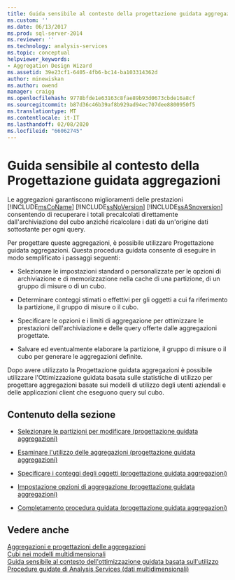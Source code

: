 ```yaml
---
title: Guida sensibile al contesto della progettazione guidata aggregazioni | Microsoft Docs
ms.custom: ''
ms.date: 06/13/2017
ms.prod: sql-server-2014
ms.reviewer: ''
ms.technology: analysis-services
ms.topic: conceptual
helpviewer_keywords:
- Aggregation Design Wizard
ms.assetid: 39e23cf1-6405-4fb6-bc14-ba103314362d
author: minewiskan
ms.author: owend
manager: craigg
ms.openlocfilehash: 9778bfde1e63163c8fae89b93d0673cbde16a8cf
ms.sourcegitcommit: b87d36c46b39af8b929ad94ec707dee8800950f5
ms.translationtype: MT
ms.contentlocale: it-IT
ms.lasthandoff: 02/08/2020
ms.locfileid: "66062745"
---
```

# <a name="aggregation-design-wizard-f1-help"></a>Guida sensibile al contesto della Progettazione guidata aggregazioni
  Le aggregazioni garantiscono miglioramenti delle prestazioni [!INCLUDE[msCoName](../includes/msconame-md.md)] [!INCLUDE[ssNoVersion](../includes/ssnoversion-md.md)] [!INCLUDE[ssASnoversion](../includes/ssasnoversion-md.md)] consentendo di recuperare i totali precalcolati direttamente dall'archiviazione del cubo anziché ricalcolare i dati da un'origine dati sottostante per ogni query.  
  
 Per progettare queste aggregazioni, è possibile utilizzare Progettazione guidata aggregazioni. Questa procedura guidata consente di eseguire in modo semplificato i passaggi seguenti:  
  
-   Selezionare le impostazioni standard o personalizzate per le opzioni di archiviazione e di memorizzazione nella cache di una partizione, di un gruppo di misure o di un cubo.  
  
-   Determinare conteggi stimati o effettivi per gli oggetti a cui fa riferimento la partizione, il gruppo di misure o il cubo.  
  
-   Specificare le opzioni e i limiti di aggregazione per ottimizzare le prestazioni dell'archiviazione e delle query offerte dalle aggregazioni progettate.  
  
-   Salvare ed eventualmente elaborare la partizione, il gruppo di misure o il cubo per generare le aggregazioni definite.  
  
 Dopo avere utilizzato la Progettazione guidata aggregazioni è possibile utilizzare l'Ottimizzazione guidata basata sulle statistiche di utilizzo per progettare aggregazioni basate sui modelli di utilizzo degli utenti aziendali e delle applicazioni client che eseguono query sul cubo.  
  
## <a name="in-this-section"></a>Contenuto della sezione  
  
-   [Selezionare le partizioni per modificare &#40;progettazione guidata aggregazioni&#41;](select-partitions-to-modify-aggregation-design-wizard.md)  
  
-   [Esaminare l'utilizzo delle aggregazioni &#40;progettazione guidata aggregazioni&#41;](review-aggregation-usage-aggregation-design-wizard.md)  
  
-   [Specificare i conteggi degli oggetti &#40;progettazione guidata aggregazioni&#41;](specify-object-counts-aggregation-design-wizard.md)  
  
-   [Impostazione opzioni di aggregazione &#40;progettazione guidata aggregazioni&#41;](set-aggregation-options-aggregation-design-wizard.md)  
  
-   [Completamento procedura guidata &#40;progettazione guidata aggregazioni&#41;](completing-the-wizard-aggregation-design-wizard.md)  
  
## <a name="see-also"></a>Vedere anche  
 [Aggregazioni e progettazioni delle aggregazioni](multidimensional-models-olap-logical-cube-objects/aggregations-and-aggregation-designs.md)   
 [Cubi nei modelli multidimensionali](multidimensional-models/cubes-in-multidimensional-models.md)   
 [Guida sensibile al contesto dell'ottimizzazione guidata basata sull'utilizzo](usage-based-optimization-wizard-f1-help.md)   
 [Procedure guidate di Analysis Services &#40;dati multidimensionali&#41;](analysis-services-wizards-multidimensional-data.md)  
  
  
